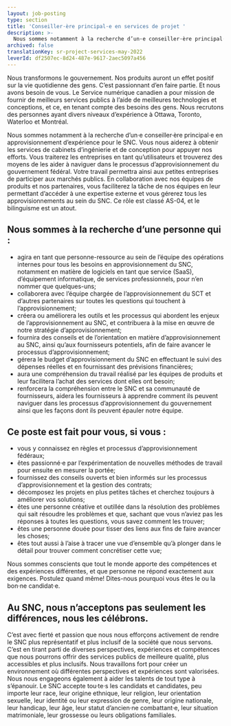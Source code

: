 ```yaml
---
layout: job-posting
type: section
title: 'Conseiller·ère principal·e en services de projet '
description: >-
  Nous sommes notamment à la recherche d’un·e conseiller·ère principal·e en approvisionnement d’expérience pour le SNC. Vous nous aiderez à obtenir les services de cabinets d’ingénierie et de conception pour appuyer nos efforts. Vous traiterez les entreprises en tant qu’utilisateurs et trouverez des moyens de les aider à naviguer dans le processus d’approvisionnement du gouvernement fédéral. Votre travail permettra ainsi aux petites entreprises de participer aux marchés publics. En collaboration avec nos équipes de produits et nos partenaires, vous faciliterez la tâche de nos équipes en leur permettant d’accéder à une expertise externe et vous gérerez tous les approvisionnements au sein du SNC. Ce rôle est classé AS-04, et le bilinguisme est un atout.  
archived: false
translationKey: sr-project-services-may-2022
leverId: df2507ec-8d24-487e-9617-2aec5097a456
---
```


Nous transformons le gouvernement. Nos produits auront un effet positif sur la vie quotidienne des gens. C’est passionnant d’en faire partie. Et nous avons besoin de vous. Le Service numérique canadien a pour mission de fournir de meilleurs services publics à l’aide de meilleures technologies et conceptions, et ce, en tenant compte des besoins des gens. Nous recrutons des personnes ayant divers niveaux d’expérience à Ottawa, Toronto, Waterloo et Montréal.

Nous sommes notamment à la recherche d’un·e conseiller·ère principal·e en approvisionnement d’expérience pour le SNC. Vous nous aiderez à obtenir les services de cabinets d’ingénierie et de conception pour appuyer nos efforts. Vous traiterez les entreprises en tant qu’utilisateurs et trouverez des moyens de les aider à naviguer dans le processus d’approvisionnement du gouvernement fédéral. Votre travail permettra ainsi aux petites entreprises de participer aux marchés publics. En collaboration avec nos équipes de produits et nos partenaires, vous faciliterez la tâche de nos équipes en leur permettant d’accéder à une expertise externe et vous gérerez tous les approvisionnements au sein du SNC. Ce rôle est classé AS-04, et le bilinguisme est un atout.  

## Nous sommes à la recherche d’une personne qui :
- agira en tant que personne-ressource au sein de l’équipe des opérations internes pour tous les besoins en approvisionnement du SNC, notamment en matière de logiciels en tant que service (SaaS), d’équipement informatique, de services professionnels, pour n’en nommer que quelques-uns;
- collaborera avec l’équipe chargée de l’approvisionnement du SCT et d’autres partenaires sur toutes les questions qui touchent à l’approvisionnement;
- créera ou améliorera les outils et les processus qui abordent les enjeux de l’approvisionnement au SNC, et contribuera à la mise en œuvre de notre stratégie d’approvisionnement;
- fournira des conseils et de l’orientation en matière d’approvisionnement au SNC, ainsi qu’aux fournisseurs potentiels, afin de faire avancer le processus d’approvisionnement; 
- gérera le budget d’approvisionnement du SNC en effectuant le suivi des dépenses réelles et en fournissant des prévisions financières;  
- aura une compréhension du travail réalisé par les équipes de produits et leur facilitera l’achat des services dont elles ont besoin;
- renforcera la compréhension entre le SNC et sa communauté de fournisseurs, aidera les fournisseurs à apprendre comment ils peuvent naviguer dans les processus d’approvisionnement du gouvernement ainsi que les façons dont ils peuvent épauler notre équipe.

## Ce poste est fait pour vous, si vous :
- vous y connaissez en règles et processus d’approvisionnement fédéraux;
- êtes passionné·e par l’expérimentation de nouvelles méthodes de travail pour ensuite en mesurer la portée;
- fournissez des conseils ouverts et bien informés sur les processus d’approvisionnement et la gestion des contrats;
- décomposez les projets en plus petites tâches et cherchez toujours à améliorer vos solutions;
- êtes une personne créative et outillée dans la résolution des problèmes qui sait résoudre les problèmes et que, sachant que vous n’aviez pas les réponses à toutes les questions, vous savez comment les trouver;
- êtes une personne douée pour tisser des liens aux fins de faire avancer les choses;
- êtes tout aussi à l’aise à tracer une vue d’ensemble qu’à plonger dans le détail pour trouver comment concrétiser cette vue;


Nous sommes conscients que tout le monde apporte des compétences et des expériences différentes, et que personne ne répond exactement aux exigences. Postulez quand même! Dites-nous pourquoi vous êtes le ou la bon·ne candidat·e.

## Au SNC, nous n’acceptons pas seulement les différences, nous les célébrons.
C’est avec fierté et passion que nous nous efforçons activement de rendre le SNC plus représentatif et plus inclusif de la société que nous servons. C’est en tirant parti de diverses perspectives, expériences et compétences que nous pourrons offrir des services publics de meilleure qualité, plus accessibles et plus inclusifs. Nous travaillons fort pour créer un environnement où différentes perspectives et expériences sont valorisées. Nous nous engageons également à aider les talents de tout type à s’épanouir. Le SNC accepte tou·te·s les candidats et candidates, peu importe leur race, leur origine ethnique, leur religion, leur orientation sexuelle, leur identité ou leur expression de genre, leur origine nationale, leur handicap, leur âge, leur statut d’ancien·ne combattant·e, leur situation matrimoniale, leur grossesse ou leurs obligations familiales.


